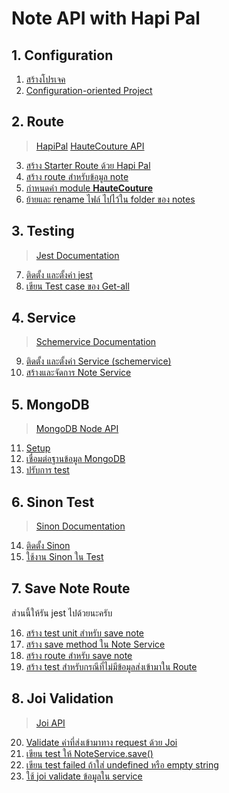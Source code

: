 
# Note API with Hapi Pal

## 1. Configuration 

1. [สร้างโปรเจค](1-create-project.md) 
2. [Configuration-oriented Project](2-knowing-configuration.md)

## 2. Route

> [HapiPal](https://hapipal.com/getting-started)
> [HauteCouture API](https://github.com/hapipal/haute-couture) 

3. [สร้าง Starter Route ด้วย Hapi Pal](3-starer-route-with-hpal.md)
4. [สร้าง route สำหรับข้อมูล note](4-note-route.md)
5. [กำหนดค่า module **HauteCouture**](5-config-hc.md)
6. [ย้ายและ rename ไฟล์ ไปไว้ใน folder ของ notes](6-move-route-file.md)

## 3. Testing 

> [Jest Documentation](https://jestjs.io/)

7. [ติดตั้ง และตั้งค่า jest](7-setup-jest.md)
8. [เขียน Test case ของ Get-all](8-get-all-test.md)

## 4. Service 

> [Schemervice Documentation](https://github.com/hapipal/schmervice)

9. [ติดตั้ง และตั้งค่า Service (schemervice)](9-setup-schmervice.md)
10. [สร้างและจัดการ Note Service](10-create-note-service.md)

## 5. MongoDB

> [MongoDB Node API](https://mongodb.github.io/node-mongodb-native/contents.html)

11. [Setup](11-setup-mongodb.md)
12. [เชื่อมต่อฐานข้อมูล MongoDB](12-connect-database.md)
13. [ปรับการ test](13-test-timeout.md)

## 6. Sinon Test

> [Sinon Documentation](https://sinonjs.org/)

14. [ติดตั้ง Sinon](14-setup-sinon.md) 
15. [ใช้งาน Sinon ใน Test](15-using-sinon.md)

## 7. Save Note Route

ส่วนนี้ให้รัน jest ไปด้วยนะครับ

16. [สร้าง test unit สำหรับ save note](16-save-note-test.md)
17. [สร้าง save method ใน Note Service](17-create-save-method.md)
18. [สร้าง route สำหรับ save note](18-save-note-route.md)
19. [สร้าง test สำหรับกรณีที่ไม่มีข้อมูลส่งเข้ามาใน Route](19-test-note-failed.md)

## 8. Joi Validation

> [Joi API](https://github.com/hapijs/joi/blob/master/API.md)

20. [Validate ค่าที่ส่งเข้ามาทาง request ด้วย Joi](20-joi-validate-route-payload.md)
21. [เขียน test ให้ NoteService.save()](21-test-note-service-save.md)
22. [เขียน test failed ถ้าใส่ undefined หรือ empty string](22-failed-if-empty-string.md)
23. [ใช้ joi validate ข้อมูลใน service](23-joi-validate-service-data.md)
